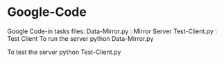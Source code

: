 # Google-Code
Google Code-in tasks
files:
    Data-Mirror.py : Mirror Server
    Test-Client.py : Test Client
To run the server
    python Data-Mirror.py

To test the server
    python Test-Client.py

